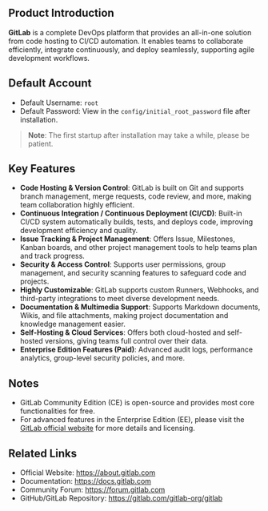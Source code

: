 ## Product Introduction

**GitLab** is a complete DevOps platform that provides an all-in-one solution from code hosting to CI/CD automation. It enables teams to collaborate efficiently, integrate continuously, and deploy seamlessly, supporting agile development workflows.

## Default Account

- Default Username: `root`
- Default Password: View in the `config/initial_root_password` file after installation.

> **Note**: The first startup after installation may take a while, please be patient.

## Key Features

- **Code Hosting & Version Control**: GitLab is built on Git and supports branch management, merge requests, code review, and more, making team collaboration highly efficient.
- **Continuous Integration / Continuous Deployment (CI/CD)**: Built-in CI/CD system automatically builds, tests, and deploys code, improving development efficiency and quality.
- **Issue Tracking & Project Management**: Offers Issue, Milestones, Kanban boards, and other project management tools to help teams plan and track progress.
- **Security & Access Control**: Supports user permissions, group management, and security scanning features to safeguard code and projects.
- **Highly Customizable**: GitLab supports custom Runners, Webhooks, and third-party integrations to meet diverse development needs.
- **Documentation & Multimedia Support**: Supports Markdown documents, Wikis, and file attachments, making project documentation and knowledge management easier.
- **Self-Hosting & Cloud Services**: Offers both cloud-hosted and self-hosted versions, giving teams full control over their data.
- **Enterprise Edition Features (Paid)**: Advanced audit logs, performance analytics, group-level security policies, and more.

## Notes

- GitLab Community Edition (CE) is open-source and provides most core functionalities for free.
- For advanced features in the Enterprise Edition (EE), please visit the [GitLab official website](https://about.gitlab.com) for more details and licensing.

## Related Links

- Official Website: <https://about.gitlab.com>
- Documentation: <https://docs.gitlab.com>
- Community Forum: <https://forum.gitlab.com>
- GitHub/GitLab Repository: <https://gitlab.com/gitlab-org/gitlab>
